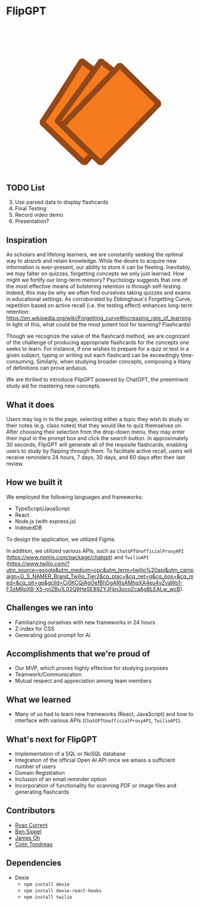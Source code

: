 # FlipGPT
<!-- Display image file FlipGPT.png -->
![Logo](FlipGPT.png)
## TODO List
3. Use parsed data to display flashcards
4. Final Testing
5. Record video demo
6. Presentation?

## Inspiration
As scholars and lifelong learners, we are constantly seeking the optimal way to absorb and retain knowledge. While the desire to acquire new information is ever-present, our ability to store it can be fleeting. Inevitably, we may falter on quizzes, forgetting concepts we only just learned. How might we fortify our long-term memory? Psychology suggests that one of the most effective means of bolstering retention is through self-testing. Indeed, this may be why we often find ourselves taking quizzes and exams in educational settings. As corroborated by Ebbinghaus's Forgetting Curve, repetition based on active recall (i.e. the testing effect) enhances long-term retention: https://en.wikipedia.org/wiki/Forgetting_curve#Increasing_rate_of_learning. In light of this, what could be the most potent tool for learning? Flashcards!

Though we recognize the value of the flashcard method, we are cognizant of the challenge of producing appropriate flashcards for the concepts one seeks to learn. For instance, if one wishes to prepare for a quiz or test in a given subject, typing or writing out each flashcard can be exceedingly time-consuming. Similarly, when studying broader concepts, composing a litany of definitions can prove arduous.

We are thrilled to introduce FlipGPT powered by ChatGPT, the preeminent study aid for mastering new concepts.

## What it does
Users may log in to the page, selecting either a topic they wish to study or their notes (e.g. class notes) that they would like to quiz themselves on. After choosing their selection from the drop-down menu, they may enter their input in the prompt box and click the search button. In approximately 30 seconds, FlipGPT will generate all of the requisite flashcards, enabling users to study by flipping through them. To facilitate active recall, users will receive reminders 24 hours, 7 days, 30 days, and 60 days after their last review.

## How we built it
We employed the following languages and frameworks:
- TypeScript/JavaScript
- React
- Node.js (with express.js)
- IndexedDB

To design the application, we utilized Figma.

In addition, we utilized various APIs, such as `ChatGPTUnofficialProxyAPI` (https://www.npmjs.com/package/chatgpt) and `TwilioAPI` (https://www.twilio.com/?utm_source=google&utm_medium=cpc&utm_term=twilio%20api&utm_campaign=G_S_NAMER_Brand_Twilio_Tier2&cq_plac=&cq_net=g&cq_pos=&cq_med=&cq_plt=gp&gclid=Cj0KCQiAgOefBhDgARIsAMhqXA4eu4vZyaWo1-F3zMRqXB-X5-nnZBu1L02Q9HeSE89ZYJFkn3ocoZcaAgBLEALw_wcB).

## Challenges we ran into
- Familiarizing ourselves with new frameworks in 24 hours
- Z-index for CSS
- Generating good prompt for AI

## Accomplishments that we're proud of
- Our MVP, which proves highly effective for studying purposes
- Teamwork/Communication
- Mutual respect and appreciation among team members

## What we learned
- Many of us had to learn new frameworks (React, JavaScript) and how to interface with various APIs (`ChatGPTUnofficialProxyAPI`, `TwilioAPI`).

## What's next for FlipGPT
- Implementation of a SQL or NoSQL database
- Integration of the official Open AI API once we amass a sufficient number of users
- Domain Registration
- Inclusion of an email reminder option
- Incorporation of functionality for scanning PDF or image files and generating flashcards

## Contributors
- [Ryan Current](https://github.com/Ryan-Current)
- [Ben Sippel](https://github.com/brs6412) 
- [James Oh](https://github.com/jamesoh3928) 
- [Colin Tondreau](https://github.com/CTB333)

## Dependencies 

- Dexie
    - `npm install dexie`
    - `npm install dexie-react-hooks`
    - `npm install twilio`
